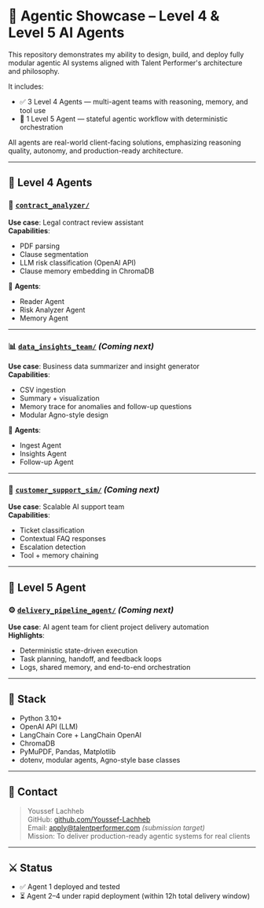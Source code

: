 # 🧠 Agentic Showcase – Level 4 & Level 5 AI Agents

This repository demonstrates my ability to design, build, and deploy fully modular agentic AI systems aligned with Talent Performer's architecture and philosophy.

It includes:

- ✅ 3 Level 4 Agents — multi-agent teams with reasoning, memory, and tool use
- 🚀 1 Level 5 Agent — stateful agentic workflow with deterministic orchestration

All agents are real-world client-facing solutions, emphasizing reasoning quality, autonomy, and production-ready architecture.

---

## 🧪 Level 4 Agents

### 🔧 [`contract_analyzer/`](./contract_analyzer/)
**Use case**: Legal contract review assistant  
**Capabilities**:
- PDF parsing
- Clause segmentation
- LLM risk classification (OpenAI API)
- Clause memory embedding in ChromaDB

👥 **Agents**:
- Reader Agent  
- Risk Analyzer Agent  
- Memory Agent

---

### 📊 [`data_insights_team/`](./data_insights_team/) *(Coming next)*
**Use case**: Business data summarizer and insight generator  
**Capabilities**:
- CSV ingestion  
- Summary + visualization  
- Memory trace for anomalies and follow-up questions  
- Modular Agno-style design

👥 **Agents**:
- Ingest Agent  
- Insights Agent  
- Follow-up Agent

---

### 💬 [`customer_support_sim/`](./customer_support_sim/) *(Coming next)*
**Use case**: Scalable AI support team  
**Capabilities**:
- Ticket classification  
- Contextual FAQ responses  
- Escalation detection  
- Tool + memory chaining

---

## 🧠 Level 5 Agent

### ⚙️ [`delivery_pipeline_agent/`](./delivery_pipeline_agent/) *(Coming next)*
**Use case**: AI agent team for client project delivery automation  
**Highlights**:
- Deterministic state-driven execution  
- Task planning, handoff, and feedback loops  
- Logs, shared memory, and end-to-end orchestration

---

## 🧱 Stack

- Python 3.10+
- OpenAI API (LLM)
- LangChain Core + LangChain OpenAI
- ChromaDB
- PyMuPDF, Pandas, Matplotlib
- dotenv, modular agents, Agno-style base classes

---

## 🔑 Contact

> Youssef Lachheb  
> GitHub: [github.com/Youssef-Lachheb](https://github.com/Youssef-Lachheb)  
> Email: apply@talentperformer.com *(submission target)*  
> Mission: To deliver production-ready agentic systems for real clients

---

## ⚔️ Status

- ✅ Agent 1 deployed and tested
- ⏳ Agent 2–4 under rapid deployment (within 12h total delivery window)


